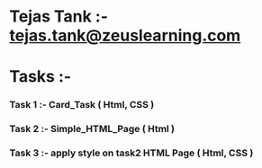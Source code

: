 # Tejas Tank :- tejas.tank@zeuslearning.com

# Tasks :-

### Task 1 :- Card_Task ( Html, CSS )
### Task 2 :- Simple_HTML_Page ( Html )
### Task 3 :- apply style on task2 HTML Page ( Html, CSS )
